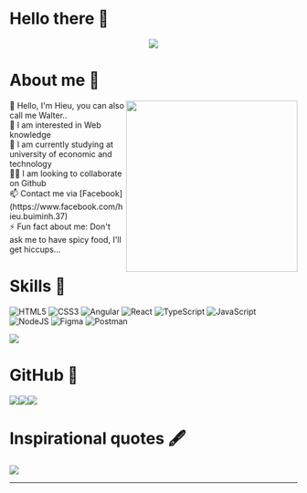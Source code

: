 # Hello there 👋

<div align='center'><img src="https://i.postimg.cc/nnMr1ydF/My-CV.png"/></div>

# About me 🔮
<img align="right" width="300" src="https://64.media.tumblr.com/0ef33bc5da2302250e8e957b5d82b1dd/dd627f1450762e3c-62/s640x960/a8b1ac295bc748f3541f0aed7a5a85a365794bd2.gif"/>
👋 Hello, I'm Hieu, you can also call me Walter..<br>
👀 I am interested in Web knowledge<br>
🌱 I am currently studying at university of economic and technology<br>
🐱‍👓 I am looking to collaborate on Github<br>
📫 Contact me via [Facebook](https://www.facebook.com/hieu.buiminh.37)<br>
⚡ Fun fact about me: Don't ask me to have spicy food, I'll get hiccups...
  

<!-- ## 🌐 Socials:
[![Facebook](https://img.shields.io/badge/Facebook-%231877F2.svg?logo=Facebook&logoColor=white)](https://facebook.com/https://www.facebook.com/hieu.buiminh.37) -->

# Skills 🥊
![HTML5](https://img.shields.io/badge/html5-%23E34F26.svg?style=for-the-badge&logo=html5&logoColor=white) ![CSS3](https://img.shields.io/badge/css3-%231572B6.svg?style=for-the-badge&logo=css3&logoColor=white) ![Angular](https://img.shields.io/badge/angular-%23DD0031.svg?style=for-the-badge&logo=angular&logoColor=white) ![React](https://img.shields.io/badge/react-%2320232a.svg?style=for-the-badge&logo=react&logoColor=%2361DAFB) ![TypeScript](https://img.shields.io/badge/typescript-%23007ACC.svg?style=for-the-badge&logo=typescript&logoColor=white) ![JavaScript](https://img.shields.io/badge/javascript-%23323330.svg?style=for-the-badge&logo=javascript&logoColor=%23F7DF1E) ![NodeJS](https://img.shields.io/badge/node.js-6DA55F?style=for-the-badge&logo=node.js&logoColor=white) 	![Figma](https://img.shields.io/badge/figma-%23F24E1E.svg?style=for-the-badge&logo=figma&logoColor=white) ![Postman](https://img.shields.io/badge/Postman-FF6C37?style=for-the-badge&logo=postman&logoColor=white)

[![](https://visitcount.itsvg.in/api?id=cowabunga888&icon=7&color=0)](https://visitcount.itsvg.in)

# GitHub 📌
<!-- ![](https://github-readme-stats.vercel.app/api?username=cowabunga888&theme=tokyonight&hide_border=false&include_all_commits=false&count_private=false)<br/>
![](https://github-readme-streak-stats.herokuapp.com/?user=cowabunga888&theme=tokyonight&hide_border=false)<br/>
![](https://github-readme-stats.vercel.app/api/top-langs/?username=cowabunga888&theme=tokyonight&hide_border=false&include_all_commits=false&count_private=false&layout=compact) -->

<div align="center">
  <div style="display: flex;">
    <img src="https://github-readme-stats.vercel.app/api?username=cowabunga888&theme=tokyonight&hide_border=false&include_all_commits=false&count_private=false" />
    <img src="https://github-readme-streak-stats.herokuapp.com/?user=cowabunga888&theme=tokyonight&hide_border=false"/>
    <img src="https://github-readme-stats.vercel.app/api/top-langs/?username=cowabunga888&theme=tokyonight&hide_border=false&include_all_commits=false&count_private=false&layout=compact"/>
  </div>
</div>

# Inspirational quotes 🖋
<div align="center">
  <div style="display: flex;">
    <img src="https://quotes-github-readme.vercel.app/api?type=vetical&theme=merko" />
  </div>
</div>

---

<!-- Proudly created with GPRM ( https://gprm.itsvg.in ) -->
